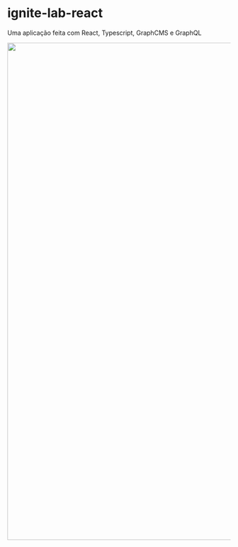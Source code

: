 # ignite-lab-react

Uma aplicação feita com React, Typescript, GraphCMS e GraphQL

<p align="center">
  <img width="1120" src="/src/toreadme/capture.gif" >
</p>
